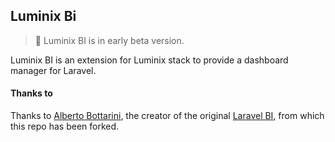 ## Luminix Bi

 > :construction_worker: Luminix BI is in early beta version.

Luminix BI is an extension for Luminix stack to provide a dashboard manager for Laravel.

#### Thanks to

Thanks to [Alberto Bottarini](https://github.com/alberto-bottarini), the creator of the original [Laravel BI](https://github.com/laravel-bi/laravel-bi), from which this repo has been forked.
